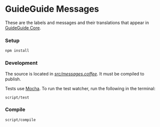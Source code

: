# GuideGuide Messages

These are the labels and messages and their translations that appear in [GuideGuide Core](https://github.com/guideguide/core).

### Setup

```
npm install
```

### Development

The source is located in *[src/messages.coffee](src/messages.coffee)*. It must be compiled to publish.

Tests use [Mocha](http://visionmedia.github.io/mocha/). To run the test watcher, run the following in the terminal:

```
script/test
```

### Compile

```
script/compile
```

